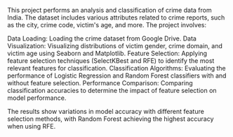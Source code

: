 This project performs an analysis and classification of crime data from India. The dataset includes various attributes related to crime reports, such as the city, crime code, victim's age, and more. The project involves:

Data Loading: Loading the crime dataset from Google Drive.
Data Visualization: Visualizing distributions of victim gender, crime domain, and victim age using Seaborn and Matplotlib.
Feature Selection: Applying feature selection techniques (SelectKBest and RFE) to identify the most relevant features for classification.
Classification Algorithms: Evaluating the performance of Logistic Regression and Random Forest classifiers with and without feature selection.
Performance Comparison: Comparing classification accuracies to determine the impact of feature selection on model performance.

The results show variations in model accuracy with different feature selection methods, with Random Forest achieving the highest accuracy when using RFE.
